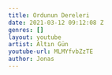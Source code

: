 ```yaml
---
title: Ordunun Dereleri
date: 2021-03-12 09:12:08 Z
genres: []
layout: youtube
artist: Altın Gün
youtube-url: MLMYfvbZzTE
author: Jonas
---
```


